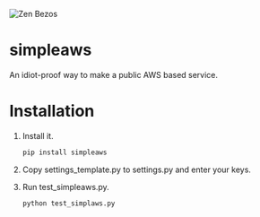 ![Zen Bezos](http://i.imgur.com/6mdNXPl.png)

simpleaws
=========

An idiot-proof way to make a public AWS based service.

# Installation

1. Install it.

    ```bash
    pip install simpleaws
    ```

2. Copy settings\_template.py to settings.py and enter your keys.

3. Run test\_simpleaws.py.

    ```bash
    python test_simplaws.py
    ```
